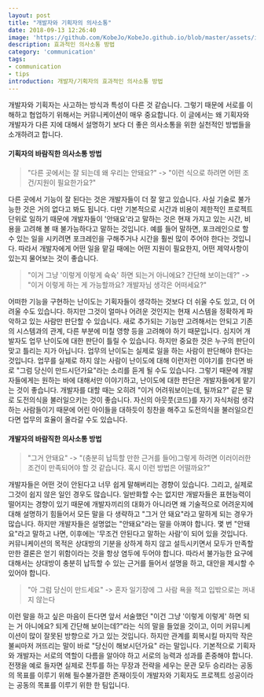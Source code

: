 ```yaml
---
layout: post
title: "개발자와 기획자의 의사소통"
date: 2018-09-13 12:26:40
image: 'https://github.com/KobeJo/KobeJo.github.io/blob/master/assets/img/communication.jpg'
description: 효과적인 의사소통 방법
category: 'communication'
tags:
- communication
- tips
introduction: 개발자/기획자의 효과적인 의사소통 방법
---
```


개발자와 기획자는 사고하는 방식과 특성이 다른 것 같습니다. 그렇기 때문에 서로를 이해하고 협업하기 위해서는 커뮤니케이션이 매우 중요합니다. 이 글에서는 왜 기획자와 개발자가 다른 지에 대해서 설명하기 보다 더 좋은 의사소통을 위한 실천적인 방법들을 소개하려고 합니다.

#### 기획자의 바람직한 의사소통 방법

> "다른 곳에서는 잘 되는데 왜 우리는 안돼요?" -> "이런 식으로 하려면 어떤 조건/지원이 필요한가요?"

다른 곳에서 기능이 잘 된다는 것은 개발자들이 더 잘 알고 있습니다. 사실 기술로 불가능한 것은 거의 없다고 봐도 됩니다. 다만 기본적으로 시간과 비용이 제한적인 프로젝트 단위로 일하기 때문에 개발자들이 '안돼요'라고 말하는 것은 현재 가지고 있는 시간, 비용을 고려해 볼 때 불가능하다고 말하는 것입니다. 예를 들어 말하면, 포크레인으로 할 수 있는 일을 시키려면 포크레인을 구해주거나 시간을 훨씬 많이 주어야 한다는 것입니다. 따라서 개발자에게 어떤 일을 맡길 때에는 어떤 지원이 필요한지, 어떤 제약사항이 있는지 물어보는 것이 좋습니다.

> "이거 그냥 '이렇게 이렇게 슉슉' 하면 되는거 아니에요? 간단해 보이는데?" -> "이거 이렇게 하는 게 가능할까요? 개발자님 생각은 어떠세요?"

어떠한 기능을 구현하는 난이도는 기획자들이 생각하는 것보다 더 쉬울 수도 있고, 더 어려울 수도 있습니다. 하지만 그것이 얼마나 어려운 것인지는 현재 시스템을 정확하게 파악하고 있는 사람만 판단할 수 있습니다. 새로 추가되는 기능만 고려해서는 안되고 기존의 시스템과의 관계, 다른 부분에 미칠 영향 등을 고려해야 하기 때문입니다. 심지어 개발자도 업무 난이도에 대한 판단이 틀릴 수 있습니다. 하지만 중요한 것은 누구의 판단이 맞고 틀리는 지가 아닙니다. 업무의 난이도는 실제로 일을 하는 사람이 판단해야 한다는 것입니다. 업무를 실제로 하지 않는 사람이 난이도에 대해 이런저런 이야기를 한다면 바로 "그럼 당신이 만드시던가요"라는 소리를 듣게 될 수도 있습니다. 그렇기 때문에 개발자들에게는 원하는 바에 대해서만 이야기하고, 난이도에 대한 판단은 개발자들에게 맡기는 것이 좋습니다. 개발자를 대할 때는 오히려 "이거 어려워보이는데, 될까요?" 같은 말로 도전의식을 불러일으키는 것이 좋습니다. 자신의 아웃풋(코드)를 자기 자식처럼 생각하는 사람들이기 때문에 어린 아이들을 대하듯이 칭찬을 해주고 도전의식을 불러일으킨다면 업무의 효율이 올라갈 수도 있습니다.


#### 개발자의 바람직한 의사소통 방법

> "그거 안돼요" -> "(충분히 납득할 만한 근거를 들어)그렇게 하려면 이러이러한 조건이 만족되어야 할 것 같습니다. 혹시 이런 방법은 어떨까요?"

개발자들은 어떤 것이 안된다고 너무 쉽게 말해버리는 경향이 있습니다. 그리고, 실제로 그것이 쉽지 않은 일인 경우도 많습니다. 일반화할 수는 없지만 개발자들은 표현능력이 떨어지는 경향이 있기 때문에 개발자끼리의 대화가 아니라면 왜 기술적으로 어려운지에 대해 설명하기 힘들어서 모든 말을 다 생략하고 "그거 안 돼요"라고 말하게 되는 경우가 많습니다. 하지만 개발자들은 설명없는 "안돼요"라는 말을 아껴야 합니다. 몇 번 "안돼요"라고 말하고 나면, 이후에는 '무조건 안된다고 말하는 사람'이 되어 있을 것입니다. 커뮤니케이션의 목적은 상대방의 기분을 상하게 하지 않고 설득시키면서 모두가 만족할 만한 결론은 얻기 위함이라는 것을 항상 염두에 두어야 합니다. 따라서 불가능한 요구에 대해서는 상대방이 충분히 납득할 수 있는 근거를 들어서 설명을 하고, 대안을 제시할 수 있어야 합니다.

> "아 그럼 당신이 만드세요" -> 혼자 일기장에 그 사람 욕을 적고 입밖으로는 꺼내지 않는다

이런 말을 하고 싶은 마음이 든다면 앞서 서술했던 "이건 그냥 '이렇게 이렇게' 하면 되는 거 아니에요? 되게 간단해 보이는데?"라는 식의 말을 들었을 것이고, 이미 커뮤니케이션이 많이 잘못된 방향으로 가고 있는 것입니다. 하지만 관계를 회복시킬 마지막 작은 불씨마저 꺼뜨리는 말이 바로 "당신이 해보시던가요" 라는 말입니다. 기본적으로 기획자와 개발자는 서로의 역할이 다름을 알아야 하고 서로의 능력과 성과를 존중해야 합니다. 전쟁을 예로 들자면 실제로 전투를 하는 무장과 전략을 세우는 문관 모두 승리라는 공동의 목표를 이루기 위해 필수불가결한 존재이듯이 개발자와 기획자도 프로젝트 성공이라는 공동의 목표를 이루기 위한 한 팀입니다.










